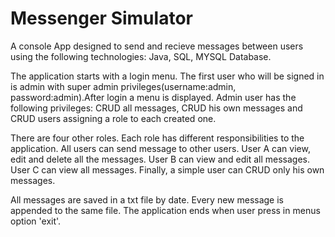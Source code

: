 # Messenger Simulator

A console App designed to send and recieve messages between users using the following technologies: Java, SQL, MYSQL Database.

The application starts with a login menu. The first user who will be signed in is admin with super admin privileges(username:admin, password:admin).After login a menu is displayed. Admin user has the following privileges: CRUD all messages, CRUD his own messages and CRUD users assigning a role to each created one.

There are four other roles. Each role has different responsibilities to the application. All users can send message to other users.
User A can view, edit and delete all the messages. User B can view and edit all messages. User C can view all messages. Finally, a simple user can CRUD only his own messages.

All messages are saved in a txt file by date. Every new message is appended to the same file. The application ends when user press in menus option 'exit'.
